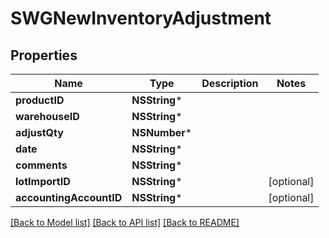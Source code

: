 # SWGNewInventoryAdjustment

## Properties
Name | Type | Description | Notes
------------ | ------------- | ------------- | -------------
**productID** | **NSString*** |  | 
**warehouseID** | **NSString*** |  | 
**adjustQty** | **NSNumber*** |  | 
**date** | **NSString*** |  | 
**comments** | **NSString*** |  | 
**lotImportID** | **NSString*** |  | [optional] 
**accountingAccountID** | **NSString*** |  | [optional] 

[[Back to Model list]](../README.md#documentation-for-models) [[Back to API list]](../README.md#documentation-for-api-endpoints) [[Back to README]](../README.md)


